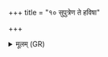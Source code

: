 +++
title = "१० सुपुत्रेण ते हविषा"

+++
<details><summary>मूलम् (GR)</summary>

सुपुत्रेण ते हविषा जुहोमि  
गर्भम् आ धत्स्व योन्याम् ।  
स काले जायतां पुनर्  
दशमे मासि सूतवे ॥
</details>